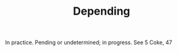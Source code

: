 ---
title: Depending
letter: D
permalink: "/definitions/bld-depending.html"
body: In practice. Pending or undetermined; in progress. See 5 Coke, 47
published_at: '2018-07-07'
source: Black's Law Dictionary 2nd Ed (1910)
layout: post
---